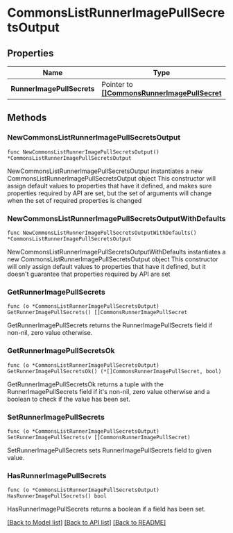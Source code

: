 # CommonsListRunnerImagePullSecretsOutput

## Properties

Name | Type | Description | Notes
------------ | ------------- | ------------- | -------------
**RunnerImagePullSecrets** | Pointer to [**[]CommonsRunnerImagePullSecret**](CommonsRunnerImagePullSecret.md) |  | [optional] 

## Methods

### NewCommonsListRunnerImagePullSecretsOutput

`func NewCommonsListRunnerImagePullSecretsOutput() *CommonsListRunnerImagePullSecretsOutput`

NewCommonsListRunnerImagePullSecretsOutput instantiates a new CommonsListRunnerImagePullSecretsOutput object
This constructor will assign default values to properties that have it defined,
and makes sure properties required by API are set, but the set of arguments
will change when the set of required properties is changed

### NewCommonsListRunnerImagePullSecretsOutputWithDefaults

`func NewCommonsListRunnerImagePullSecretsOutputWithDefaults() *CommonsListRunnerImagePullSecretsOutput`

NewCommonsListRunnerImagePullSecretsOutputWithDefaults instantiates a new CommonsListRunnerImagePullSecretsOutput object
This constructor will only assign default values to properties that have it defined,
but it doesn't guarantee that properties required by API are set

### GetRunnerImagePullSecrets

`func (o *CommonsListRunnerImagePullSecretsOutput) GetRunnerImagePullSecrets() []CommonsRunnerImagePullSecret`

GetRunnerImagePullSecrets returns the RunnerImagePullSecrets field if non-nil, zero value otherwise.

### GetRunnerImagePullSecretsOk

`func (o *CommonsListRunnerImagePullSecretsOutput) GetRunnerImagePullSecretsOk() (*[]CommonsRunnerImagePullSecret, bool)`

GetRunnerImagePullSecretsOk returns a tuple with the RunnerImagePullSecrets field if it's non-nil, zero value otherwise
and a boolean to check if the value has been set.

### SetRunnerImagePullSecrets

`func (o *CommonsListRunnerImagePullSecretsOutput) SetRunnerImagePullSecrets(v []CommonsRunnerImagePullSecret)`

SetRunnerImagePullSecrets sets RunnerImagePullSecrets field to given value.

### HasRunnerImagePullSecrets

`func (o *CommonsListRunnerImagePullSecretsOutput) HasRunnerImagePullSecrets() bool`

HasRunnerImagePullSecrets returns a boolean if a field has been set.


[[Back to Model list]](../README.md#documentation-for-models) [[Back to API list]](../README.md#documentation-for-api-endpoints) [[Back to README]](../README.md)


